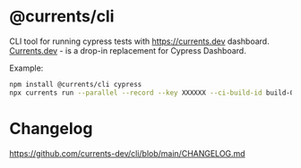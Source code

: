 # @currents/cli

CLI tool for running cypress tests with https://currents.dev dashboard. [Currents.dev](https://currents.dev/?utm_source=currents_cli) - is a drop-in replacement for Cypress Dashboard.

Example:

```sh
npm install @currents/cli cypress
npx currents run --parallel --record --key XXXXXX --ci-build-id build-001
```

# Changelog

https://github.com/currents-dev/cli/blob/main/CHANGELOG.md
